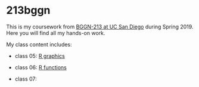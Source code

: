 # 213bggn

This is my coursework from [BGGN-213 at UC San Diego](https://sherryh1229.github.io/BGGN213/) during Spring 2019. Here you will find all my hands-on work.

My class content includes:

- class 05: [R graphics](https://github.com/SherryH1229/BGGN213/tree/master/class5)

- class 06: [R functions](https://github.com/SherryH1229/BGGN213/tree/master/class6)

- class 07: 
